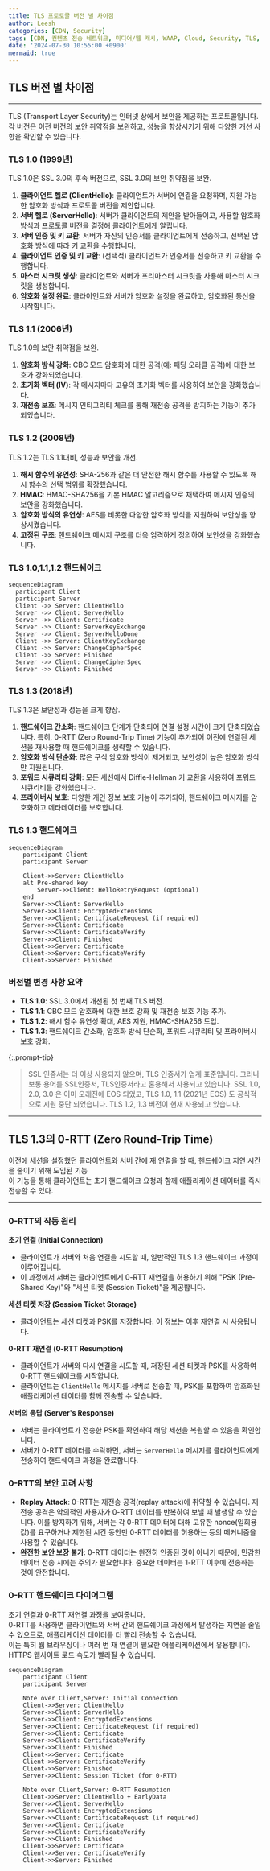 ```yaml
---
title: TLS 프로토콜 버전 별 차이점
author: Leesh
categories: [CDN, Security]
tags: [CDN, 컨텐츠 전송 네트워크, 미디어/웹 캐시, WAAP, Cloud, Security, TLS, SSL]
date: '2024-07-30 10:55:00 +0900'
mermaid: true
---
```


## TLS 버전 별 차이점

---
TLS (Transport Layer Security)는 인터넷 상에서 보안을 제공하는 프로토콜입니다.<br>
각 버전은 이전 버전의 보안 취약점을 보완하고, 성능을 향상시키기 위해 다양한 개선 사항을 확인할 수 있습니다.<br>


### TLS 1.0 (1999년)
TLS 1.0은 SSL 3.0의 후속 버전으로, SSL 3.0의 보안 취약점을 보완.

1. **클라이언트 헬로 (ClientHello)**: 클라이언트가 서버에 연결을 요청하며, 지원 가능한 암호화 방식과 프로토콜 버전을 제안합니다.
2. **서버 헬로 (ServerHello)**: 서버가 클라이언트의 제안을 받아들이고, 사용할 암호화 방식과 프로토콜 버전을 결정해 클라이언트에게 알립니다.
3. **서버 인증 및 키 교환**: 서버가 자신의 인증서를 클라이언트에게 전송하고, 선택된 암호화 방식에 따라 키 교환을 수행합니다.
4. **클라이언트 인증 및 키 교환**: (선택적) 클라이언트가 인증서를 전송하고 키 교환을 수행합니다.
5. **마스터 시크릿 생성**: 클라이언트와 서버가 프리마스터 시크릿을 사용해 마스터 시크릿을 생성합니다.
6. **암호화 설정 완료**: 클라이언트와 서버가 암호화 설정을 완료하고, 암호화된 통신을 시작합니다.

### TLS 1.1 (2006년)
TLS 1.0의 보안 취약점을 보완.

1. **암호화 방식 강화**: CBC 모드 암호화에 대한 공격(예: 패딩 오라클 공격)에 대한 보호가 강화되었습니다.
2. **초기화 벡터 (IV)**: 각 메시지마다 고유의 초기화 벡터를 사용하여 보안을 강화했습니다.
3. **재전송 보호**: 메시지 인티그리티 체크를 통해 재전송 공격을 방지하는 기능이 추가되었습니다.

### TLS 1.2 (2008년)
TLS 1.2는 TLS 1.1대비, 성능과 보안을 개선.

1. **해시 함수의 유연성**: SHA-256과 같은 더 안전한 해시 함수를 사용할 수 있도록 해시 함수의 선택 범위를 확장했습니다.
2. **HMAC**: HMAC-SHA256을 기본 HMAC 알고리즘으로 채택하여 메시지 인증의 보안을 강화했습니다.
3. **암호화 방식의 유연성**: AES를 비롯한 다양한 암호화 방식을 지원하여 보안성을 향상시켰습니다.
4. **고정된 구조**: 핸드쉐이크 메시지 구조를 더욱 엄격하게 정의하여 보안성을 강화했습니다.

### TLS 1.0,1.1,1.2 핸드쉐이크


```mermaid
sequenceDiagram
  participant Client
  participant Server
  Client ->> Server: ClientHello
  Server ->> Client: ServerHello
  Server ->> Client: Certificate
  Server ->> Client: ServerKeyExchange
  Server ->> Client: ServerHelloDone
  Client ->> Server: ClientKeyExchange
  Client ->> Server: ChangeCipherSpec
  Client ->> Server: Finished
  Server ->> Client: ChangeCipherSpec
  Server ->> Client: Finished
```

### TLS 1.3 (2018년)
TLS 1.3은 보안성과 성능을 크게 향상.

1. **핸드쉐이크 간소화**: 핸드쉐이크 단계가 단축되어 연결 설정 시간이 크게 단축되었습니다. 특히, 0-RTT (Zero Round-Trip Time) 기능이 추가되어 이전에 연결된 세션을 재사용할 때 핸드쉐이크를 생략할 수 있습니다.
2. **암호화 방식 단순화**: 많은 구식 암호화 방식이 제거되고, 보안성이 높은 암호화 방식만 지원됩니다.
3. **포워드 시큐리티 강화**: 모든 세션에서 Diffie-Hellman 키 교환을 사용하여 포워드 시큐리티를 강화했습니다.
4. **프라이버시 보호**: 다양한 개인 정보 보호 기능이 추가되어, 핸드쉐이크 메시지를 암호화하고 메타데이터를 보호합니다.

### TLS 1.3 핸드쉐이크


```mermaid
sequenceDiagram
    participant Client
    participant Server

    Client->>Server: ClientHello
    alt Pre-shared key
        Server->>Client: HelloRetryRequest (optional)
    end
    Server->>Client: ServerHello
    Server->>Client: EncryptedExtensions
    Server->>Client: CertificateRequest (if required)
    Server->>Client: Certificate
    Server->>Client: CertificateVerify
    Server->>Client: Finished
    Client->>Server: Certificate
    Client->>Server: CertificateVerify
    Client->>Server: Finished
```

### 버전별 변경 사항 요약
- **TLS 1.0**: SSL 3.0에서 개선된 첫 번째 TLS 버전.
- **TLS 1.1**: CBC 모드 암호화에 대한 보호 강화 및 재전송 보호 기능 추가.
- **TLS 1.2**: 해시 함수 유연성 확대, AES 지원, HMAC-SHA256 도입.
- **TLS 1.3**: 핸드쉐이크 간소화, 암호화 방식 단순화, 포워드 시큐리티 및 프라이버시 보호 강화.

{:.prompt-tip}
> SSL 인증서는 더 이상 사용되지 않으며, TLS 인증서가 업계 표준입니다.
> 그러나 보통 용어를 SSL인증서, TLS인증서라고 혼용해서 사용되고 있습니다.
> SSL 1.0, 2.0, 3.0 은 이미 오래전에 EOS 되었고, TLS 1.0, 1.1 (2021년 EOS) 도 공식적으로 지원 중단 되었습니다.
> TLS 1.2, 1.3 버전이 현재 사용되고 있습니다. 

---

## TLS 1.3의 0-RTT (Zero Round-Trip Time)
이전에 세션을 설정했던 클라이언트와 서버 간에 재 연결을 할 때, 핸드쉐이크 지연 시간을 줄이기 위해 도입된 기능<br>
이 기능을 통해 클라이언트는 초기 핸드쉐이크 요청과 함께 애플리케이션 데이터를 즉시 전송할 수 있다.

---
### 0-RTT의 작동 원리

**초기 연결 (Initial Connection)**
   - 클라이언트가 서버와 처음 연결을 시도할 때, 일반적인 TLS 1.3 핸드쉐이크 과정이 이루어집니다.
   - 이 과정에서 서버는 클라이언트에게 0-RTT 재연결을 허용하기 위해 "PSK (Pre-Shared Key)"와 "세션 티켓 (Session Ticket)"을 제공합니다.

**세션 티켓 저장 (Session Ticket Storage)**
   - 클라이언트는 세션 티켓과 PSK를 저장합니다. 이 정보는 이후 재연결 시 사용됩니다.

**0-RTT 재연결 (0-RTT Resumption)**
   - 클라이언트가 서버와 다시 연결을 시도할 때, 저장된 세션 티켓과 PSK를 사용하여 0-RTT 핸드쉐이크를 시작합니다.
   - 클라이언트는 `ClientHello` 메시지를 서버로 전송할 때, PSK를 포함하여 암호화된 애플리케이션 데이터를 함께 전송할 수 있습니다.

**서버의 응답 (Server's Response)**
   - 서버는 클라이언트가 전송한 PSK를 확인하여 해당 세션을 복원할 수 있음을 확인합니다.
   - 서버가 0-RTT 데이터를 수락하면, 서버는 `ServerHello` 메시지를 클라이언트에게 전송하여 핸드쉐이크 과정을 완료합니다.

### 0-RTT의 보안 고려 사항

- **Replay Attack**: 0-RTT는 재전송 공격(replay attack)에 취약할 수 있습니다. 재전송 공격은 악의적인 사용자가 0-RTT 데이터를 반복하여 보낼 때 발생할 수 있습니다. 이를 방지하기 위해, 서버는 각 0-RTT 데이터에 대해 고유한 nonce(일회용 값)를 요구하거나 제한된 시간 동안만 0-RTT 데이터를 허용하는 등의 메커니즘을 사용할 수 있습니다.
- **완전한 보안 보장 불가**: 0-RTT 데이터는 완전히 인증된 것이 아니기 때문에, 민감한 데이터 전송 시에는 주의가 필요합니다. 중요한 데이터는 1-RTT 이후에 전송하는 것이 안전합니다.

### 0-RTT 핸드쉐이크 다이어그램
초기 연결과 0-RTT 재연결 과정을 보여줍니다.<br>
0-RTT를 사용하면 클라이언트와 서버 간의 핸드쉐이크 과정에서 발생하는 지연을 줄일 수 있으므로, 애플리케이션 데이터를 더 빨리 전송할 수 있습니다.<br>
이는 특히 웹 브라우징이나 여러 번 재 연결이 필요한 애플리케이션에서 유용합니다. HTTPS 웹사이트 로드 속도가 빨라질 수 있습니다.<br>


```mermaid
sequenceDiagram
    participant Client
    participant Server

    Note over Client,Server: Initial Connection
    Client->>Server: ClientHello
    Server->>Client: ServerHello
    Server->>Client: EncryptedExtensions
    Server->>Client: CertificateRequest (if required)
    Server->>Client: Certificate
    Server->>Client: CertificateVerify
    Server->>Client: Finished
    Client->>Server: Certificate
    Client->>Server: CertificateVerify
    Client->>Server: Finished
    Server->>Client: Session Ticket (for 0-RTT)

    Note over Client,Server: 0-RTT Resumption
    Client->>Server: ClientHello + EarlyData
    Server->>Client: ServerHello
    Server->>Client: EncryptedExtensions
    Server->>Client: CertificateRequest (if required)
    Server->>Client: Certificate
    Server->>Client: CertificateVerify
    Server->>Client: Finished
    Client->>Server: Certificate
    Client->>Server: CertificateVerify
    Client->>Server: Finished
```
